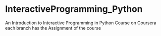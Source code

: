 # InteractiveProgramming_Python
An Introduction to Interactive Programming in Python Course on Coursera
each branch has the Assignment of the course
